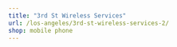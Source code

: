 ```yaml
---
title: "3rd St Wireless Services"
url: /los-angeles/3rd-st-wireless-services-2/
shop: mobile phone
---
```

